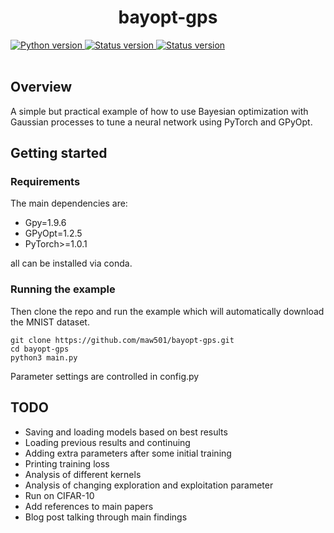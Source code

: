 <h1 align="center">bayopt-gps</h1>

<!--NPM version
<div align="center">
  :steam_locomotive::train::train::train::train::train:
</div>
-->

<div align="left">

  <!--Python version -->
  <a href="https://www.python.org/downloads/release/python-360/">
    <img src="https://img.shields.io/pypi/pyversions/fastai.svg"
      alt="Python version" />
  </a>
  <!--Project status -->
  <a href="https://github.com/maw501/bayopt-gps">
    <img src="https://img.shields.io/badge/Status-Under%20development-green.svg"
      alt="Status version" />
  </a>
  <!--Commits  -->
  <a href="https://github.com/maw501/bayopt-gps/commits/master">
    <img src="https://img.shields.io/github/last-commit/maw501/bayopt-gps.svg"
      alt="Status version" />
  </a>

</div>
<br />

## Overview

A simple but practical example of how to use Bayesian optimization with Gaussian processes to tune a neural network using PyTorch and GPyOpt.

## Getting started
### Requirements

The main dependencies are:
* Gpy=1.9.6
* GPyOpt=1.2.5
* PyTorch>=1.0.1

all can be installed via conda.

### Running the example

Then clone the repo and run the example which will automatically download the MNIST dataset.

```
git clone https://github.com/maw501/bayopt-gps.git
cd bayopt-gps
python3 main.py
```

Parameter settings are controlled in config.py

## TODO

* Saving and loading models based on best results
* Loading previous results and continuing
* Adding extra parameters after some initial training
* Printing training loss
* Analysis of different kernels
* Analysis of changing exploration and exploitation parameter
* Run on CIFAR-10
* Add references to main papers
* Blog post talking through main findings

